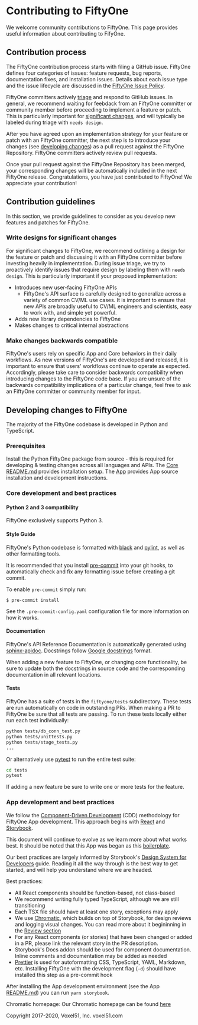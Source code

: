 # Contributing to FiftyOne

We welcome community contributions to FiftyOne. This page provides useful
information about contributing to FifyOne.

## Contribution process

The FiftyOne contribution process starts with filing a GitHub issue. FiftyOne
defines four categories of issues: feature requests, bug reports, documentation
fixes, and installation issues. Details about each issue type and the issue
lifecycle are discussed in the [FiftyOne Issue Policy](ISSUE_POLICY.md).

FiftyOne committers actively [triage](ISSUE_TRIAGE.md) and respond to GitHub
issues. In general, we recommend waiting for feebdack from an FiftyOne
committer or community member before proceeding to implement a feature or
patch. This is particularly important for
[significant changes](#write-designs-for-significant-changes), and will
typically be labeled during triage with `needs design`.

After you have agreed upon an implementation strategy for your feature or patch
with an FiftyOne committer, the next step is to introduce your changes (see
[developing changes](#developing-changes-to-fiftyone)) as a pull request
against the FiftyOne Repository. FiftyOne committers actively review pull
requests.

Once your pull request against the FiftyOne Repository has been merged, your
corresponding changes will be automatically included in the next FiftyOne
release. Congratulations, you have just contributed to FiftyOne\! We appreciate
your contribution\!

## Contribution guidelines

In this section, we provide guidelines to consider as you develop new features
and patches for FiftyOne.

### Write designs for significant changes

For significant changes to FiftyOne, we recommend outlining a design for the
feature or patch and discussing it with an FiftyOne committer before investing
heavily in implementation. During issue triage, we try to proactively identify
issues that require design by labeling them with `needs design`. This is
particularly important if your proposed implementation:

-   Introduces new user-facing FiftyOne APIs
    -   FiftyOne's API surface is carefully designed to generalize across a
        variety of common CV/ML use cases. It is important to ensure that new
        APIs are broadly useful to CV/ML engineers and scientists, easy to work
        with, and simple yet powerful.
-   Adds new library dependencies to FiftyOne
-   Makes changes to critical internal abstractions

### Make changes backwards compatible

FiftyOne's users rely on specific App and Core behaviors in their daily
workflows. As new versions of FiftyOne's are developed and released, it is
important to ensure that users' workflows continue to operate as expected.
Accordingly, please take care to consider backwards compatibility when
introducing changes to the FiftyOne code base. If you are unsure of the
backwards compatibility implications of a particular change, feel free to ask
an FiftyOne committer or community member for input.

## Developing changes to FiftyOne

The majority of the FiftyOne codebase is developed in Python and TypeScript.

### Prerequisites

Install the Python FiftyOne package from source - this is required for
developing & testing changes across all languages and APIs. The
[Core README.md](README.md) provides installation setup. The
[App](electron/README.md) provides App source installation and development
instructions.

### Core development and best practices

#### Python 2 and 3 compatibility

FiftyOne exclusively supports Python 3.

#### Style Guide

FiftyOne's Python codebase is formatted with
[black](https://github.com/python/black) and
[pylint](https://github.com/PyCQA/pylint), as well as other formatting tools.

It is recommended that you install [pre-commit](https://pre-commit.com/) into
your git hooks, to automatically check and fix any formatting issue before
creating a git commit.

To enable `pre-commit` simply run:

```console
$ pre-commit install
```

See the `.pre-commit-config.yaml` configuration file for more information on
how it works.

#### Documentation

FiftyOne's API Reference Documentation is automatically generated using
[sphinx-apidoc](https://www.sphinx-doc.org/en/master/man/sphinx-apidoc.html).
Docstrings follow
[Google docstrings](https://google.github.io/styleguide/pyguide.html#381-docstrings)
format.

When adding a new feature to FiftyOne, or changing core functionality, be sure
to update both the docstrings in source code and the corresponding
documentation in all relevant locations.

#### Tests

FiftyOne has a suite of tests in the `fiftyone/tests` subdirectory. These tests
are run automatically on code in outstanding PRs. When making a PR to FiftyOne
be sure that all tests are passing. To run these tests locally either run each
test individually:

```bash
python tests/db_conn_test.py
python tests/unittests.py
python tests/stage_tests.py
...
```

Or alternatively use [pytest](https://github.com/pytest-dev/pytest) to run the
entire test suite:

```bash
cd tests
pytest
```

If adding a new feature be sure to write one or more tests for the feature.

### App development and best practices

We follow the
[Component-Driven Development](https://blog.hichroma.com/component-driven-development-ce1109d56c8e)
(CDD) methodology for FiftyOne App development. This approach begins with
[React](https://reactjs.org/) and [Storybook](https://storybook.js.org/).

This document will continue to evolve as we learn more about what works best.
It should be noted that this App was began as this
[boilerplate](https://github.com/electron-react-boilerplate/electron-react-boilerplate).

Our best practices are largely informed by Storybook's
[Design System for Developers](https://www.learnstorybook.com/design-systems-for-developers/react)
guide. Reading it all the way through is the best way to get started, and will
help you understand where we are headed.

Best practices:

-   All React components should be function-based, not class-based
-   We recommend writing fully typed TypeScript, although we are still
    transitioning
-   Each TSX file should have at least one story, exceptions may apply
-   We use [Chromatic](https://www.chromatic.com/), which builds on top of
    Storybook, for design reviews and logging visual changes. You can read more
    about it begininning in the
    [Review section](<https://www.learnstorybook.com/design-systems-for-developers/react/en/review/)%20in%20the%20Design%20System%20for%20Developer's%20tutorial>)
-   For any React components (or stories) that have been changed or added in a
    PR, please link the relevant story in the PR description.
-   Storybook's Docs addon should be used for component documentation. Inline
    comments and documentation may be added as needed
-   [Prettier](https://prettier.io/) is used for autoformatting CSS,
    TypeScript, YAML, Markdown, etc. Installing FiftyOne with the development
    flag (`-d`) should have installed this step as a pre-commit hook

After installing the App development environment (see the App
[README.md](README.md)) you can run `yarn storybook`.

Chromatic homepage: Our Chromatic homepage can be found
[here](https://www.chromatic.com/builds?appId=5f1875aa9080b80022532573)

[//]: # "TODOS"
[//]: # "-   ESLint configuration"
[//]: # "-   Webpack cleanup"
[//]: # "-   Unit tests - see here"
[//]:
    #
    "https://www.learnstorybook.com/design-systems-for-developers/react/en/test/"
[//]: # "-   Recoil best practices"
[//]: # "-   TSDoc documentation for non-component code?"
[//]: # "-   Add custom introduction page to Storybook"

Copyright 2017-2020, Voxel51, Inc. voxel51.com
